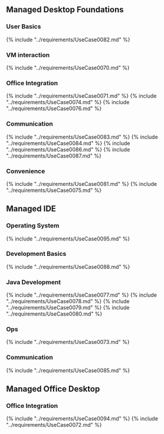 
## Managed Desktop Foundations

### User Basics

{% include "../requirements/UseCase0082.md" %}

### VM interaction

{% include "../requirements/UseCase0070.md" %}


### Office Integration

{% include "../requirements/UseCase0071.md" %}
{% include "../requirements/UseCase0074.md" %}
{% include "../requirements/UseCase0076.md" %}


### Communication

{% include "../requirements/UseCase0083.md" %}
{% include "../requirements/UseCase0084.md" %}
{% include "../requirements/UseCase0086.md" %}
{% include "../requirements/UseCase0087.md" %}


### Convenience

{% include "../requirements/UseCase0081.md" %}
{% include "../requirements/UseCase0075.md" %}


## Managed IDE

### Operating System

{% include "../requirements/UseCase0095.md" %}


### Development Basics

{% include "../requirements/UseCase0088.md" %}


### Java Development

{% include "../requirements/UseCase0077.md" %}
{% include "../requirements/UseCase0078.md" %}
{% include "../requirements/UseCase0079.md" %}
{% include "../requirements/UseCase0080.md" %}

 
### Ops

{% include "../requirements/UseCase0073.md" %}


### Communication

{% include "../requirements/UseCase0085.md" %}

## Managed Office Desktop

### Office Integration

{% include "../requirements/UseCase0094.md" %}
{% include "../requirements/UseCase0072.md" %}
